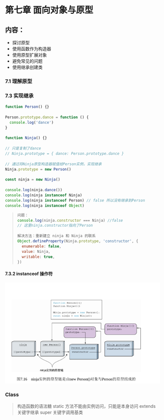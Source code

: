 # 第七章 面向对象与原型

## 内容：

- 探讨原型
- 使用函数作为构造器
- 使用原型扩展对象
- 避免常见的问题
- 使用继承创建类

### 7.1 理解原型

### 7.3 实现继承

```js
function Person() {}

Person.prototype.dance = function () {
  console.log('dance')
}

function Ninja() {}

// 只是复制了dance
// Ninja.prototype = { dance: Person.prototype.dance }

// 通过将Ninja原型构造器赋值给Person实例，实现继承
Ninja.prototype = new Person()

const ninja = new Ninja()

console.log(ninja.dance())
console.log(ninja instanceof Ninja)
console.log(ninja instanceof Person) // false 所以没有继承到Person
console.log(ninja instanceof Object)
```

> ```js
> 问题：
> console.log(ninja.constructor === Ninja) //false
> // 这里ninja.constructor指向了Person
>
> 解决方法：重新建立 ninja 和 Ninja 的联系
> Object.defineProperty(Ninja.prototype, 'constructor', {
>   enumerable: false,
>   value: Ninja,
>   writable: true,
> })
> ```

#### 7.3.2 instanceof 操作符

![instanceof操作符](../img/instanceof操作符.png)

### Class

> 构造函数的语法糖
> static 方法不能由实例访问，只能是本身访问
> extends 关键字继承 super 关键字调用基类

